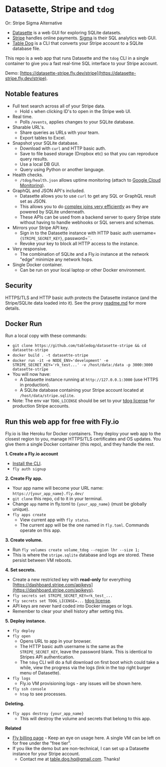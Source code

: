 # Datasette, Stripe and `tdog`

Or: Stripe Sigma Alternative

- [Datasette](https://datasette.io/) is a web GUI for exploring SQLite datasets.
- [Stripe](https://stripe.com/) handles online payments. [Sigma](https://stripe.com/sigma) is their SQL analytics web
  GUI.
- [Table Dog](https://table.dog) is a CLI that converts your Stripe account to a SQLite database file.

This repo is a web app that runs Datasette and the `tdog` CLI in a single container to give you a fast real-time SQL
interface to your Stripe account.

Demo: [https://datasette-stripe.fly.dev/stripe](https://datasette-stripe.fly.dev/stripe).

## Notable features

- Full text search across all of your Stripe data.
	- Hold `s` when clicking ID's to open in the Stripe web UI.
- Real time.
	- Polls `/events`, applies changes to your SQLite database.
- Sharable URL's.
	- Share queries as URLs with your team.
	- Export tables to Excel.
- Snapshot your SQLite database.
	- Download with `curl` and HTTP basic auth.
	- Save to file based storage (Dropbox etc) so that you can reproduce query results.
	- Use a local DB GUI.
	- Query using Python or another language.
- Health checks.
	- `/tdog/health.json` allows uptime monitoring (attach
	  to [Google Cloud Monitoring](https://cloud.google.com/monitoring/alerts)).
- GraphQL and JSON API's included.
	- Datasette allows you to use `curl` to get any SQL or GraphQL result set as JSON.
	- This allows you to do [complex joins very efficiently](https://simonwillison.net/2020/Aug/7/datasette-graphql/) as
	  they are powered by SQLite underneath.
	- These APIs can be used from a backend server to query Stripe state without having to handle webhooks or SQL servers and schemas.
- Mirrors your Stripe API key.
	- Sign in to the Datasette instance with HTTP basic auth username=`{STRIPE_SECRET_KEY}`, password=``.
	- Revoke your key to block all HTTP access to the instance.
- Very responsive.
	- The combination of SQLite and a Fly.io instance at the network "edge" minimize any network hops.
- Single Docker container.
	- Can be run on your local laptop or other Docker environment.

## Security

HTTPS/TLS and HTTP basic auth protects the Datasette instance (and the Stripe/SQLite data loaded into it). See the
proxy [readme.md](./app/auth-proxy/readme.md) for more details.

## Docker Run

Run a local copy with these commands:
- `git clone https://github.com/tabledog/datasette-stripe && cd datasette-stripe`
- `docker build . -t datasette-stripe`
- `docker run -it -e NODE_ENV='development' -e STRIPE_SECRET_KEY='rk_test...' -v /host/data:/data -p 3000:3000 datasette-stripe`
- You will now have:
	- A Datasette instance running at `http://127.0.0.1:3000` (use HTTPS in production).
	- A SQLite database containing your Stripe account located at `/host/data/stripe.sqlite`.
- Note: The env var `TDOG_LICENSE` should be set to your [tdog license](https://table.dog/high-detail.html#pricing) for production Stripe accounts.

## Run this web app for free with Fly.io

Fly.io is like Heroku for Docker containers. They deploy your web app to the closest region to you, manage HTTPS/TLS
certificates and OS updates. You give them a single Docker container (this repo), and they handle the rest.

**1. Create a Fly.io account**

- [Install the CLI](https://fly.io/docs/hands-on/installing/).
- `fly auth signup`

**2. Create Fly app.**

- Your app name will become your URL name: `https://{your_app_name}.fly.dev/`
- `git clone` this repo, cd to it in your terminal.
- Change `app` name in fly.toml to `{your_app_name}` (must be globally unique).
- `fly apps create`
	- View current app with `fly status`.
	- The current app will be the one named in `fly.toml`. Commands operate on this app.

**3. Create volume.**

- Run `fly volumes create volume_tdog --region lhr --size 1;`
- This is where the `stripe.sqlite` database and logs are stored. These persist between VM reboots.

**4. Set secrets.**

- Create a new restricted key with **read-only** for
  everything [https://dashboard.stripe.com/apikeys](https://dashboard.stripe.com/apikeys).
- `fly secrets set STRIPE_SECRET_KEY=rk_test_...`
- `fly secrets set TDOG_LICENSE=...` [tdog license](https://table.dog/high-detail.html#pricing).
- API keys are never hard coded into Docker images or logs.
- Remember to clear your shell history after setting this.

**5. Deploy instance.**

- `fly deploy`
- `fly open`
	- Opens URL to app in your browser.
	- The HTTP basic auth username is the same as the `STRIPE_SECRET_KEY`, leave the password blank. This is identical
	  to Stripes API authentication.
	- The `tdog` CLI will do a full download on first boot which could take a while, view the progress via the logs (link in the top right burger menu of Datasette).
- `fly logs`
	- Fly.io VM provisioning logs - any issues will be shown here.
- `fly ssh console`
	- `htop` to see processes.

**Deleting.**

- `fly apps destroy {your_app_name}`
	- This will destroy the volume and secrets that belong to this app.

**Related**

- [Fly billing page](https://fly.io/organizations/personal) - Keep an eye on usage here. A single VM can be left on for
  free under the "free tier".
- If you like the demo but are non-technical, I can set up a Datasette instance for your Stripe account.
	- Contact me at [table.dog.hq@gmail.com](mailto:table.dog.hq@gmail.com). Thanks!